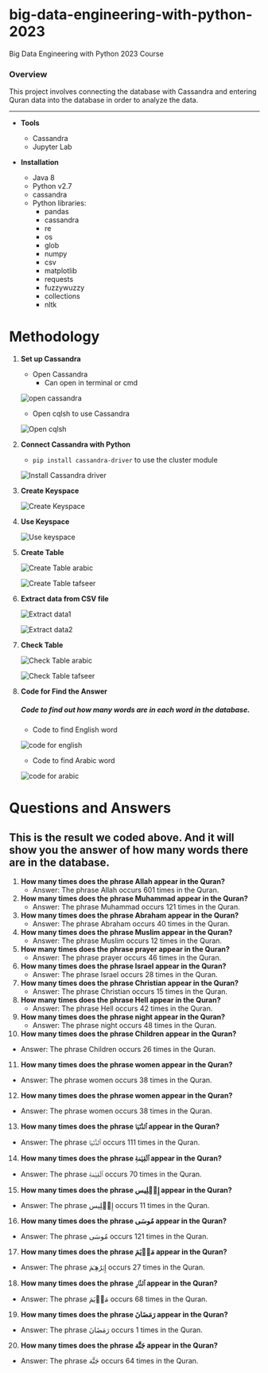 # big-data-engineering-with-python-2023
Big Data Engineering with Python 2023 Course


### Overview
This project involves connecting the database with Cassandra and entering Quran data into the database in order to analyze the data.

-----
* **Tools**
    * Cassandra
    * Jupyter Lab

* **Installation**
    * Java 8
    * Python v2.7
    * cassandra
    * Python libraries:
        * pandas
        * cassandra
        * re
        * os
        * glob
        * numpy
        * csv
        * matplotlib
        * requests
        * fuzzywuzzy
        * collections
        * nltk

# Methodology
1. **Set up Cassandra**
    * Open Cassandra
        * Can open in terminal or cmd

    ![open cassandra](https://raw.githubusercontent.com/hilmanyusoh/big-data-engineering-with-python-2023/main/image/Screenshot%202567-03-28%20at%2014.19.04.png)
                
    * Open cqlsh to use Cassandra

    ![Open cqlsh](https://raw.githubusercontent.com/hilmanyusoh/big-data-engineering-with-python-2023/main/image/Screenshot%202567-03-28%20at%2014.19.54.png)

2. **Connect Cassandra with Python**
    * `pip install cassandra-driver` to use the cluster module

    ![Install Cassandra driver](https://raw.githubusercontent.com/hilmanyusoh/big-data-engineering-with-python-2023/main/image/Screenshot%202567-03-28%20at%2023.57.03.png)


3. **Create Keyspace**

    ![Create Keyspace](https://raw.githubusercontent.com/hilmanyusoh/big-data-engineering-with-python-2023/main/image/Screenshot%202567-03-28%20at%2023.57.03.png)


4. **Use Keyspace**

    ![Use keyspace](https://raw.githubusercontent.com/hilmanyusoh/big-data-engineering-with-python-2023/main/image/Screenshot%202567-03-29%20at%2000.18.26.png)

5. **Create Table**

    ![Create Table arabic](https://raw.githubusercontent.com/hilmanyusoh/big-data-engineering-with-python-2023/main/image/Screenshot%202567-03-29%20at%2000.22.33.png)

    ![Create Table tafseer](https://raw.githubusercontent.com/hilmanyusoh/big-data-engineering-with-python-2023/main/image/Screenshot%202567-03-29%20at%2000.23.02.png)

6. **Extract data from CSV file**

    ![Extract data1](https://raw.githubusercontent.com/hilmanyusoh/big-data-engineering-with-python-2023/main/image/Screenshot%202567-03-29%20at%2000.58.30.png)

    ![Extract data2](https://raw.githubusercontent.com/hilmanyusoh/big-data-engineering-with-python-2023/main/image/Screenshot%202567-03-29%20at%2000.59.04.png)

7. **Check Table**

    ![Check Table arabic](https://raw.githubusercontent.com/hilmanyusoh/big-data-engineering-with-python-2023/main/image/Screenshot%202567-03-29%20at%2001.10.00.png)

    ![Check Table tafseer](https://raw.githubusercontent.com/hilmanyusoh/big-data-engineering-with-python-2023/main/image/Screenshot%202567-03-29%20at%2001.10.39.png)


8. **Code for Find the Answer**
   ##### Code to find out how many words are in each word in the database. 

    * Code to find English word
    
    ![code for english](https://raw.githubusercontent.com/hilmanyusoh/big-data-engineering-with-python-2023/main/image/Screenshot%202567-03-29%20at%2001.27.31.png)

    * Code to find Arabic word 
    
    ![code for arabic](https://raw.githubusercontent.com/hilmanyusoh/big-data-engineering-with-python-2023/main/image/Screenshot%202567-03-29%20at%2001.29.41.png)

# Questions and Answers
This is the result we coded above. And it will show you the answer of how many words there are in the database.
-----


1. **How many times does the phrase Allah appear in the Quran?**
   - Answer: The phrase Allah occurs 601 times in the Quran.
2. **How many times does the phrase Muhammad appear in the Quran?**
   - Answer: The phrase Muhammad occurs 121 times in the Quran.
3. **How many times does the phrase Abraham appear in the Quran?**
   - Answer: The phrase Abraham occurs 40 times in the Quran.
4. **How many times does the phrase Muslim appear in the Quran?**
   - Answer: The phrase Muslim occurs 12 times in the Quran.
5. **How many times does the phrase prayer appear in the Quran?**
   - Answer: The phrase prayer occurs 46 times in the Quran.
6. **How many times does the phrase Israel appear in the Quran?**
   - Answer: The phrase Israel occurs 28 times in the Quran.
7. **How many times does the phrase Christian appear in the Quran?**
   - Answer: The phrase Christian occurs 15 times in the Quran.
8. **How many times does the phrase Hell appear in the Quran?**
   - Answer: The phrase Hell occurs 42 times in the Quran.
9. **How many times does the phrase night appear in the Quran?**
   - Answer: The phrase night occurs 48 times in the Quran.
10. **How many times does the phrase Children appear in the Quran?**
   - Answer: The phrase Children occurs 26 times in the Quran.
11. **How many times does the phrase women appear in the Quran?**
   - Answer: The phrase women occurs 38 times in the Quran.
12. **How many times does the phrase women appear in the Quran?**
   - Answer: The phrase women occurs 38 times in the Quran.
13. **How many times does the phrase ٱلدُّنۡيَا appear in the Quran?**
   - Answer: The phrase ٱلدُّنۡيَا occurs 111 times in the Quran.
14. **How many times does the phrase ٱلۡقِيَٰمَةِ appear in the Quran?**
   - Answer: The phrase ٱلۡقِيَٰمَةِ occurs 70 times in the Quran.
15. **How many times does the phrase إِبۡلِيس appear in the Quran?**
   - Answer: The phrase إِبۡلِيس occurs 11 times in the Quran.
16. **How many times does the phrase مُوسَى appear in the Quran?**
   - Answer: The phrase مُوسَى occurs 121 times in the Quran.
17. **How many times does the phrase مَرۡيَمَ appear in the Quran?**
   - Answer: The phrase إِبۡرَٰهِـۧمَ occurs 27 times in the Quran.
18. **How many times does the phrase ٱلنَّارِ appear in the Quran?**
   - Answer: The phrase مَرۡيَمَ occurs 68 times in the Quran.
19. **How many times does the phrase رَمَضَانَ appear in the Quran?**
   - Answer: The phrase رَمَضَانَ occurs 1 times in the Quran.
20. **How many times does the phrase جَنَّة appear in the Quran?**
   - Answer: The phrase جَنَّة occurs 64 times in the Quran.



